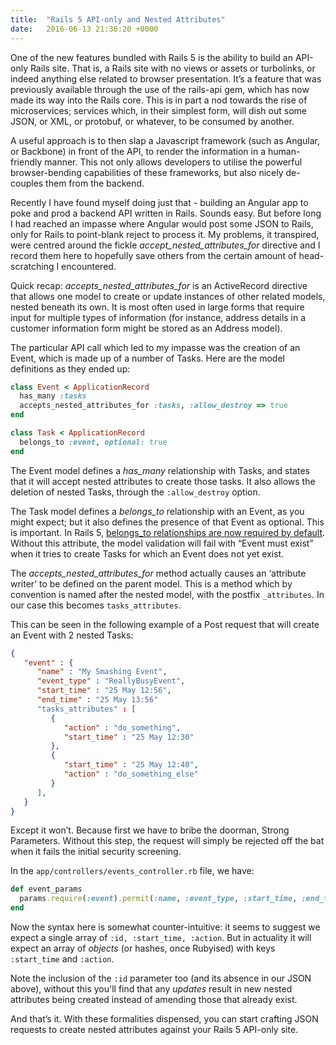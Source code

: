 ```yaml
---
title:  "Rails 5 API-only and Nested Attributes"
date:   2016-06-13 21:36:20 +0000
---
```


One of the new features bundled with Rails 5 is the ability to build an API-only Rails site. That is, a Rails site with no views or assets or turbolinks, or indeed anything else related to browser presentation. It’s a feature that was previously available through the use of the rails-api gem, which has now made its way into the Rails core. This is in part a nod towards the rise of microservices; services which, in their simplest form, will dish out some JSON, or XML, or protobuf, or whatever, to be consumed by another.

A useful approach is to then slap a Javascript framework (such as Angular, or Backbone) in front of the API, to render the information in a human-friendly manner. This not only allows developers to utilise the powerful browser-bending capabilities of these frameworks, but also nicely de-couples them from the backend.

Recently I have found myself doing just that - building an Angular app to poke and prod a backend API written in Rails. Sounds easy. But before long I had reached an impasse where Angular would post some JSON to Rails, only for Rails to point-blank reject to process it. My problems, it transpired, were centred around the fickle *accept_nested_attributes_for* directive and I record them here to hopefully save others from the certain amount of head-scratching I encountered.

Quick recap: *accepts_nested_attributes_for* is an ActiveRecord directive that allows one model to create or update instances of other related models, nested beneath its own. It is most often used in large forms that require input for multiple types of information (for instance, address details in a customer information form might be stored as an Address model).

The particular API call which led to my impasse was the creation of an Event, which is made up of a number of Tasks. Here are the model definitions as they ended up:

```ruby
class Event < ApplicationRecord
  has_many :tasks
  accepts_nested_attributes_for :tasks, :allow_destroy => true
end

class Task < ApplicationRecord
  belongs_to :event, optional: true
end
```

The Event model defines a *has_many* relationship with Tasks, and states that it will accept nested attributes to create those tasks. It also allows the deletion of nested Tasks, through the `:allow_destroy` option.

The Task model defines a *belongs_to* relationship with an Event, as you might expect; but it also defines the presence of that Event as optional. This is important. In Rails 5, [belongs_to relationships are now required by default][rails-pr]. Without this attribute, the model validation will fail with “Event must exist” when it tries to create Tasks for which an Event does not yet exist.

The *accepts_nested_attributes_for* method actually causes an ‘attribute writer’ to be defined on the parent model. This is a method which by convention is named after the nested model, with the postfix `_attributes`. In our case this becomes `tasks_attributes`.

This can be seen in the following example of a Post request that will create an Event with 2 nested Tasks:

```json
{
   "event" : {
      "name" : "My Smashing Event",
      "event_type" : "ReallyBusyEvent",
      "start_time" : "25 May 12:56",
      "end_time" : "25 May 13:56"
      "tasks_attributes" : [
         {
            "action" : "do_something",
            "start_time" : "25 May 12:30"
         },
         {
            "start_time" : "25 May 12:40",
            "action" : "do_something_else"
         }
      ],
   }
}
```
Except it won’t. Because first we have to bribe the doorman, Strong Parameters. Without this step, the request will simply be rejected off the bat when it fails the initial security screening.

In the `app/controllers/events_controller.rb` file, we have:

```ruby
def event_params
  params.require(:event).permit(:name, :event_type, :start_time, :end_time, tasks_attributes: [  :id, :start_time, :action ] )
end
```

Now the syntax here is somewhat counter-intuitive: it seems to suggest we expect a single array of `:id, :start_time, :action`. But in actuality it will expect an array of _objects_ (or hashes, once Rubyised) with keys `:start_time` and `:action`.

Note the inclusion of the `:id` parameter too (and its absence in our JSON above), without this you'll find that any _updates_ result in new nested attributes being created instead of amending those that already exist. 

And that’s it. With these formalities dispensed, you can start crafting JSON requests to create nested attributes against your Rails 5 API-only site.

[rails-pr]: https://github.com/rails/rails/pull/18937

